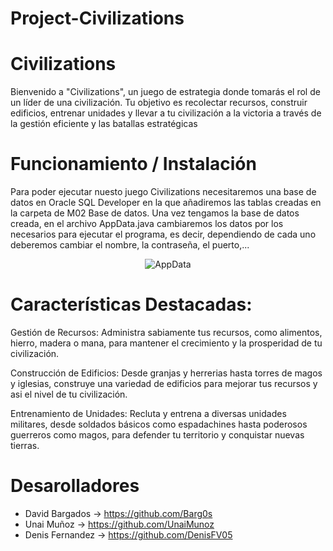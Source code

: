 # Project-Civilizations

# Civilizations

Bienvenido a "Civilizations", un juego de estrategia donde tomarás el rol de un líder de una civilización. Tu objetivo es recolectar recursos, construir edificios, entrenar unidades y llevar a tu civilización a la victoria a través de la gestión eficiente y las batallas estratégicas

# Funcionamiento / Instalación

Para poder ejecutar nuesto juego Civilizations necesitaremos una base de datos en Oracle SQL Developer en la que añadiremos las tablas creadas en la carpeta de M02 Base de datos. Una vez tengamos la base de datos creada, en el archivo AppData.java cambiaremos los datos por los necesarios para ejecutar el programa, es decir, dependiendo de cada uno deberemos cambiar el nombre, la contraseña, el puerto,...

<p align="center">
  <img src="https://github.com/UnaiMunoz/Project-Civilizations/assets/152631520/f8e30ae0-3ff7-4880-b997-4ed1e46be9fb" alt="AppData" />
</p>

# Características Destacadas:

Gestión de Recursos: Administra sabiamente tus recursos, como alimentos, hierro, madera o mana, para mantener el crecimiento y la prosperidad de tu civilización.

Construcción de Edificios: Desde granjas y herrerias hasta torres de magos y iglesias, construye una variedad de edificios para mejorar tus recursos y asi el nivel de tu civilización.

Entrenamiento de Unidades: Recluta y entrena a diversas unidades militares, desde soldados básicos como espadachines hasta poderosos guerreros como magos, para defender tu territorio y conquistar nuevas tierras.

# Desarolladores
- David Bargados -> https://github.com/Barg0s
- Unai Muñoz -> https://github.com/UnaiMunoz
- Denis Fernandez -> https://github.com/DenisFV05
